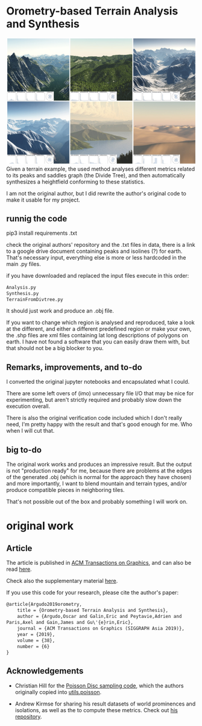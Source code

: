 # Orometry-based Terrain Analysis and Synthesis
![Teaser image](./img/teaser.jpg)
Given a terrain example, the used method analyses different metrics related to its peaks and saddles graph (the Divide Tree), and then automatically synthesizes a heightfield conforming to these statistics.

I am not the original author, but I did rewrite the author's original code to make it usable for my project.

## runnig the code

pip3 install requirements .txt

check the original authors' repository and the .txt files in data, there is a link to a google drive document containing peaks and isolines (?) for earth. That's necessary input, everything else is more or less hardcoded in the main .py files.

if you have downloaded and replaced the input files execute in this order:

```
Analysis.py
Synthesis.py
TerrainFromDivtree.py
```

It should just work and produce an .obj file.

If you want to change which region is analysed and reproduced, take a look at the different, and either a different predefined region or make your own, the .shp files are xml files containing lat long descriptions of polygons on earth. I have not found a software that you can easily draw them with, but that should not be a big blocker to you.

## Remarks, improvements, and to-do

I converted the original jupyter notebooks and encapsulated what I could.

There are some left overs of (imo) unnecessary file I/O that may be nice for experimenting, but aren't strictly required and probably slow down the execution overall.

There is also the original verification code included which I don't really need, I'm pretty happy with the result and that's good enough for me. Who when I will cut that.

## big to-do

The original work works and produces an impressive result. But the output is not "production ready" for me, because there are problems at the edges of the generated .obj (which is normal for the approach they have chosen) and more importantly, I want to blend mountain and terrain types, and/or produce compatible pieces in neighboring tiles.

That's not possible out of the box and probably something I will work on.

# original work

## Article

The article is published in [ACM Transactions on Graphics](https://doi.org/10.1145/3355089.3356535), and can also be read [here](https://hal.archives-ouvertes.fr/hal-02326472/document).

Check also the supplementary material [here](https://dl.acm.org/ft_gateway.cfm?id=3356535&type=zip&path=%2F3360000%2F3356535%2Fsupp%2Fa199%2Dargudo%2Ezip&supp=1&dwn=1).

If you use this code for your research, please cite the author's paper:
```
@article{Argudo2019orometry,
    title = {Orometry-based Terrain Analysis and Synthesis},
    author = {Argudo,Oscar and Galin,Eric and Peytavie,Adrien and Paris,Axel and Gain,James and Gu\'{e}rin,Eric},
    journal = {ACM Transactions on Graphics (SIGGRAPH Asia 2019)},
    year = {2019},
    volume = {38},
    number = {6}
}
```

## Acknowledgements

* Christian Hill for the [Poisson Disc sampling code](https://scipython.com/blog/power-spectra-for-blue-and-uniform-noise/), which the authors originally copied into [utils.poisson](./utils/poisson.py).

* Andrew Kirmse for sharing his result datasets of world prominences and isolations, as well as the to compute these metrics. Check out [his repository](https://github.com/akirmse/mountains).
